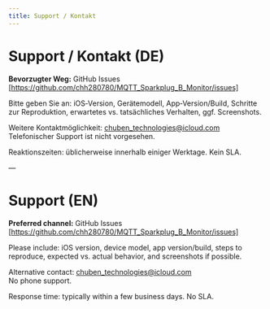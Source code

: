 ```yaml
---
title: Support / Kontakt
---
```


# Support / Kontakt (DE)

**Bevorzugter Weg:** GitHub Issues  
[https://github.com/chh280780/MQTT_Sparkplug_B_Monitor/issues]

Bitte geben Sie an: iOS‑Version, Gerätemodell, App‑Version/Build, Schritte zur Reproduktion, erwartetes vs. tatsächliches Verhalten, ggf. Screenshots.

Weitere Kontaktmöglichkeit: chuben_technologies@icloud.com  
Telefonischer Support ist nicht vorgesehen.

Reaktionszeiten: üblicherweise innerhalb einiger Werktage. Kein SLA.

—

# Support (EN)

**Preferred channel:** GitHub Issues  
[https://github.com/chh280780/MQTT_Sparkplug_B_Monitor/issues]

Please include: iOS version, device model, app version/build, steps to reproduce, expected vs. actual behavior, and screenshots if possible.

Alternative contact: chuben_technologies@icloud.com  
No phone support.

Response time: typically within a few business days. No SLA.



